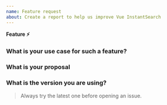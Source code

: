 ```yaml
---
name: Feature request
about: Create a report to help us improve Vue InstantSearch
---
```


**Feature ⚡️**

### What is your use case for such a feature?

### What is your proposal

<!--
  new API entry?
  new option to add?
  change in the behavior?
-->

### What is the version you are using?

> Always try the latest one before opening an issue.
